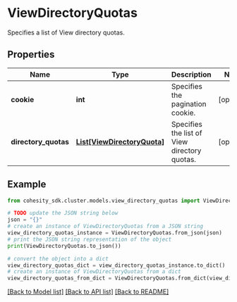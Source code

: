 # ViewDirectoryQuotas

Specifies a list of View directory quotas.

## Properties

Name | Type | Description | Notes
------------ | ------------- | ------------- | -------------
**cookie** | **int** | Specifies the pagination cookie. | [optional] 
**directory_quotas** | [**List[ViewDirectoryQuota]**](ViewDirectoryQuota.md) | Specifies the list of View directory quotas. | [optional] 

## Example

```python
from cohesity_sdk.cluster.models.view_directory_quotas import ViewDirectoryQuotas

# TODO update the JSON string below
json = "{}"
# create an instance of ViewDirectoryQuotas from a JSON string
view_directory_quotas_instance = ViewDirectoryQuotas.from_json(json)
# print the JSON string representation of the object
print(ViewDirectoryQuotas.to_json())

# convert the object into a dict
view_directory_quotas_dict = view_directory_quotas_instance.to_dict()
# create an instance of ViewDirectoryQuotas from a dict
view_directory_quotas_from_dict = ViewDirectoryQuotas.from_dict(view_directory_quotas_dict)
```
[[Back to Model list]](../README.md#documentation-for-models) [[Back to API list]](../README.md#documentation-for-api-endpoints) [[Back to README]](../README.md)


